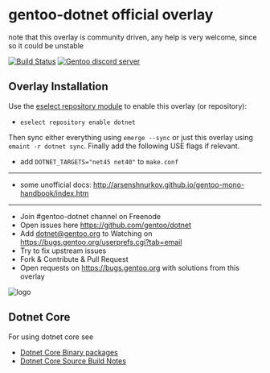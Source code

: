 gentoo-dotnet official overlay
==============================

note that this overlay is community driven, any help is very welcome, since so it could be unstable

[![Build Status](https://travis-ci.org/gentoo/dotnet.png?branch=master)](https://travis-ci.org/gentoo/dotnet)
[![Gentoo discord server](https://img.shields.io/discord/249111029668249601.svg?style=flat-square&label=Gentoo%20Linux)](https://discord.gg/Gentoo)

Overlay Installation
--------------------

Use the [eselect repository module](https://wiki.gentoo.org/wiki/Eselect/Repository) 
to enable this overlay (or repository):

 - `eselect repository enable dotnet`

Then sync either everything using `emerge --sync` or just this overlay using `emaint -r dotnet sync`. 
Finally add the following USE flags if relevant.

- add `DOTNET_TARGETS="net45 net40"` to `make.conf`

<hr/>

 - some unofficial docs: http://arsenshnurkov.github.io/gentoo-mono-handbook/index.htm

<hr/>

 - Join #gentoo-dotnet channel on Freenode
 - Open issues here https://github.com/gentoo/dotnet
 - Add dotnet@gentoo.org to Watching on https://bugs.gentoo.org/userprefs.cgi?tab=email
 - Try to fix upstream issues
 - Fork & Contribute & Pull Request
 - Open requests on https://bugs.gentoo.org with solutions from this overlay

![logo](http://i.imgur.com/4OmyG5d.jpg)


Dotnet Core
-----------

For using dotnet core see

 - [Dotnet Core Binary packages](Documentation/DotnetCore-Bin.md)
 - [Dotnet Core Source Build Notes](Documentation/DotnetCore-Src.md)

